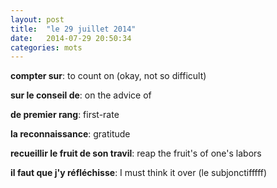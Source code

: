 ```yaml
---
layout: post
title:  "le 29 juillet 2014"
date:   2014-07-29 20:50:34
categories: mots
---
```


**compter sur**: to count on (okay, not so difficult)

**sur le conseil de**: on the advice of

**de premier rang**: first-rate

**la reconnaissance**: gratitude

**recueillir le fruit de son travil**: reap the fruit's of one's labors

**il faut que j'y réfléchisse**: I must think it over (le subjonctifffff)
